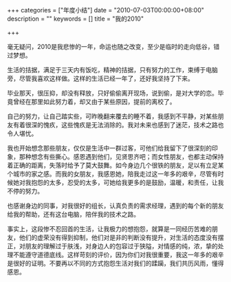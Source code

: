 +++
categories = ["年度小结"]
date = "2010-07-03T00:00:00+08:00"
description = ""
keywords = []
title = "我的2010"

+++

毫无疑问，2010是我悲惨的一年，命运也随之改变，至少是临时的走向低谷，错过梦想。

生活的拮据，满足于三天内有饭吃，精神的拮据，只有努力的工作，束缚于电脑旁，尽管我喜欢这样做。这样的生活已经一年了，还好我坚持了下来。

毕业那天，很压抑，却没有释放，只好偷偷离开现场，说到偷，是对大学的恋。毕竟曾经在那里如此努力着，却又由于某些原因，提前的离校了。

自己的努力，让自己踏实些，可昨晚翻来覆去的睡不着，我感到不平静，对某些朋友有着很深的愧疚，这些愧疚是无法消除的。我对未来也感到了迷茫，技术之路也令人堪忧。

我也开始想念那些朋友，仅仅是生活中一群过客，可他们给我留下了很深刻的印象，那种想念有些撕心。感恩遇到他们，见贤思齐吧；而女性朋友，也都主动保持着正确的距离，失落时给予了莫大鼓舞。如今身边几个很铁的朋友，足以有立足某个城市的家之感。而我的女朋友，我感恩她，陪我走过这一年多的艰辛，尽管有时候她对我抱怨的太多，忍受的太多，可她给我更多的是鼓励，温暖，和责任，让我不停的努力。

也感谢身边的同事，对我很好的组长，认真负责的需求经理，遇到的每个新的朋友给我的帮助，还有这台电脑，陪伴我的技术之路。

事实上，这段惨不忍回首的生活，让我极力的想抱怨，就算是一同经历苦难的朋友，他们的虚荣没有得到抑制，他们对是非的判断没有提升，对生活的态度没有摆正，对朋友的理解过于肤浅，对身边人的包容过于狭隘，对情感的纯，浓，挚的处理不能遵守道德底线。这样苛刻的评价，因为你们对我很重要，我这一年多的艰辛是很好的证明。不要再以不同的方式抱怨生活对我们的蹂躏，我们共历风雨，懂得感恩。
